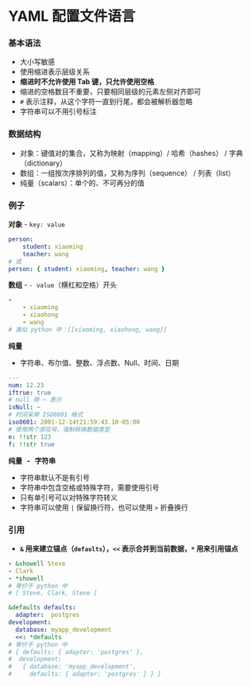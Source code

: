# YAML 配置文件语言

### 基本语法

* 大小写敏感
* 使用缩进表示层级关系
* **缩进时不允许使用 Tab 键，只允许使用空格**
* 缩进的空格数目不重要，只要相同层级的元素左侧对齐即可
* `#` 表示注释，从这个字符一直到行尾，都会被解析器忽略
* 字符串可以不用引号标注

### 数据结构

* 对象：键值对的集合，又称为映射（mapping）/ 哈希（hashes） / 字典（dictionary）
* 数组：一组按次序排列的值，又称为序列（sequence） / 列表（list）
* 纯量（scalars）：单个的、不可再分的值

### 例子

<kbd>**对象**</kbd> - `key: value`

``` yaml
person:
    student: xiaoming
    teacher: wang
# 或
person: { student: xiaoming, teacher: wang }
```

<kbd>**数组**</kbd> -  `- value`（横杠和空格）开头

```yaml
-
    - xiaoming
    - xiaohong
    - wang
# 类似 python 中：[[xiaoming, xiaohong, wang]]
```

<kbd>**纯量**</kbd>

* 字符串、布尔值、整数、浮点数、Null、时间、日期

```yaml
---
num: 12.23
iftrue: true
# null 用 ~ 表示
isNull: ~
# 时间采用 ISO8601 格式
iso8601: 2001-12-14t21:59:43.10-05:00 
# 使用两个感叹号，强制转换数据类型
e: !!str 123
f: !!str true
```

<kbd>**纯量 - 字符串**</kbd>

* 字符串默认不是有引号
* 字符串中包含空格或特殊字符，需要使用引号
* 只有单引号可以对特殊字符转义
* 字符串可以使用 `|` 保留换行符，也可以使用 `>` 折叠换行

### 引用

* **`&` 用来建立锚点（`defaults`），`<<` 表示合并到当前数据，`*`  用来引用锚点**

```yaml
- &showell Steve 
- Clark 
- *showell 
# 等价于 python 中
# [ Steve, Clark, Steve	]

&defaults defaults: 
  adapter:  postgres
development:
  database: myapp_development
  <<: *defaults
# 等价于 python 中
# { defaults: { adapter: 'postgres' },
#  development: 
#   { database: 'myapp_development',
#     defaults: { adapter: 'postgres' } } }
```

